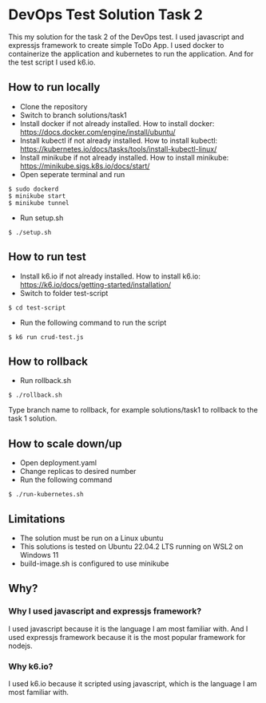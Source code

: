 # DevOps Test Solution Task 2
This my solution for the task 2 of the DevOps test.
I used javascript and expressjs framework to create simple ToDo App.
I used docker to containerize the application and kubernetes to run the application.
And for the test script I used k6.io.

## How to run locally
- Clone the repository
- Switch to branch solutions/task1
- Install docker if not already installed. How to install docker: https://docs.docker.com/engine/install/ubuntu/
- Install kubectl if not already installed. How to install kubectl: https://kubernetes.io/docs/tasks/tools/install-kubectl-linux/
- Install minikube if not already installed. How to install minikube: https://minikube.sigs.k8s.io/docs/start/
- Open seperate terminal and run
```console
$ sudo dockerd
$ minikube start
$ minikube tunnel
```
- Run setup.sh
```console
$ ./setup.sh
```

## How to run test
- Install k6.io if not already installed. How to install k6.io: https://k6.io/docs/getting-started/installation/
- Switch to folder test-script
```console
$ cd test-script
```
- Run the following command to run the script
```console
$ k6 run crud-test.js
```

## How to rollback
- Run rollback.sh
```console
$ ./rollback.sh
```
Type branch name to rollback, for example solutions/task1 to rollback to the task 1 solution.

## How to scale down/up
- Open deployment.yaml
- Change replicas to desired number
- Run the following command
```console
$ ./run-kubernetes.sh
```


## Limitations
- The solution must be run on a Linux ubuntu
- This solutions is tested on Ubuntu 22.04.2 LTS running on WSL2 on Windows 11
- build-image.sh is configured to use minikube

## Why?
### Why I used javascript and expressjs framework?
I used javascript because it is the language I am most familiar with. And I used expressjs framework because it is the most popular framework for nodejs.
### Why k6.io?
I used k6.io because it scripted using javascript, which is the language I am most familiar with.